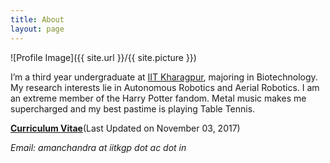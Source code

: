 ```yaml
---
title: About
layout: page
---
```

![Profile Image]({{ site.url }}/{{ site.picture }})

<p>I’m a third year undergraduate at <a href="http://www.iitkgp.ac.in" target="_blank">IIT Kharagpur</a>, majoring in Biotechnology. My research interests lie in Autonomous Robotics and Aerial Robotics. I am an extreme member of the Harry Potter fandom. Metal music makes me supercharged and my best pastime is playing Table Tennis.

<p><strong><a href="/amanchandraCV.pdf">Curriculum Vitae</a></strong>(Last Updated on November 03, 2017)
<p><i>Email: amanchandra at iitkgp dot ac dot in</i>
